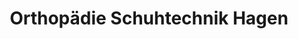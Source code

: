 ---
title: "Orthopädie Schuhtechnik Hagen"
url: /bad-saeckingen/orthopaedie-schuhtechnik-hagen/
shop: Schuhe
---